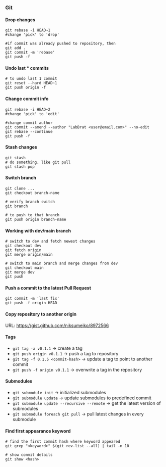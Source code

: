 ### Git

#### Drop changes
```
git rebase -i HEAD~1
#change 'pick' to 'drop'

#if commit was already pushed to repository, then
git add .
git commit -m 'rebase'
git push -f
```

#### Undo last * commits
```
# to undo last 1 commit
git reset --hard HEAD~1
git push origin -f
```

#### Change commit info
```
git rebase -i HEAD~2
#change 'pick' to 'edit'

#change commit author
git commit --amend --author "LabBrat <user@email.com>" --no-edit
git rebase --continue
git push -f
```

#### Stash changes
```
git stash
# do something, like git pull
git stash pop
```

#### Switch branch
```
git clone ...
git checkout branch-name

# verify branch switch
git branch 

# to push to that branch
git push origin branch-name
```

#### Working with dev/main branch
```
# switch to dev and fetch newest changes
git checkout dev
git fetch origin
git merge origin/main

# switch to main branch and merge changes from dev
git checkout main
git merge dev
git push
```

#### Push a commit to the latest Pull Request
```
git commit -m 'last fix'
git push -f origin HEAD
```

#### Copy repository to another origin
URL: https://gist.github.com/niksumeiko/8972566

#### Tags
* `git tag -a v0.1.1` -> create a tag
* `git push origin v0.1.1` -> push a tag to repository
* `git tag -f 0.1.5 <commit-hash>` -> update a tag to point to another commit
* `git push -f origin v0.1.1` -> overwrite a tag in the repository

#### Submodules
* `git submodule init` -> initialized submodules
* `git submodule update` -> update submodules to predefined commit
* `git submodule update --recursive --remote` -> get the latest version of submodules
* `git submodule foreach git pull` -> pull latest changes in every submodule

#### Find first appearance keyword 
```
# find the first commit hash where keyword appeared
git grep "<keyword>" $(git rev-list --all) | tail -n 10

# show commit details
git show <hash>
```
